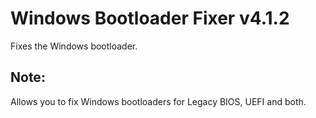 # Windows Bootloader Fixer v4.1.2
Fixes the Windows bootloader.
## Note:
Allows you to fix Windows bootloaders for Legacy BIOS, UEFI and both.
